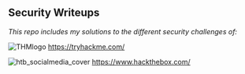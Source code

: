 ## Security Writeups
*This repo includes my solutions to the different security challenges of:*

![THMlogo](https://user-images.githubusercontent.com/100348014/228259679-df72c9e2-0555-4072-8b2f-5449735afa15.png)
https://tryhackme.com/

![htb_socialmedia_cover](https://user-images.githubusercontent.com/100348014/228259675-25f83ec4-e11d-4eec-a384-4c8e92474567.png)
https://www.hackthebox.com/
